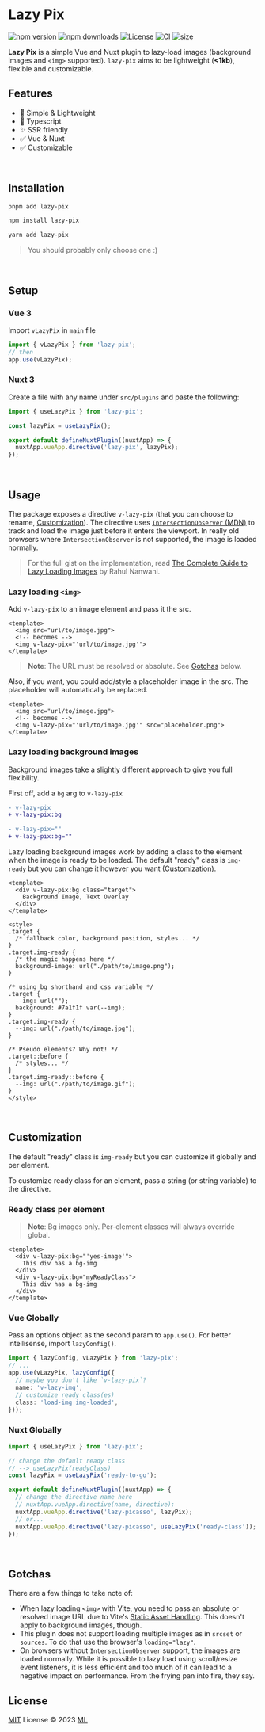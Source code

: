 # Lazy Pix

[![npm version](https://img.shields.io/npm/v/lazy-pix?label=npm&color=teal)](https://www.npmjs.com/package/lazy-pix)
[![npm downloads](https://img.shields.io/npm/dt/lazy-pix)](https://www.npmjs.com/package/lazy-pix)
[![License](https://img.shields.io/github/license/ijkml/lazy-pix?color=teal)](./LICENSE)
![CI](http://img.shields.io/github/actions/workflow/status/ijkml/lazy-pix/ci.yml?branch=main)
![size](https://img.shields.io/bundlephobia/minzip/lazy-pix?label=minified&color=teal)

**Lazy Pix** is a simple Vue and Nuxt plugin to lazy-load images (background images and `<img>` supported). `lazy-pix` aims to be lightweight (__<1kb__), flexible and customizable.

## Features

- 💯 Simple & Lightweight
- 💯 Typescript
- ✨ SSR friendly
- ✅ Vue & Nuxt
- ✅ Customizable

<br>

## Installation

```bash
pnpm add lazy-pix
```

```bash
npm install lazy-pix
```

```bash
yarn add lazy-pix
```

> You should probably only choose one :)

<br>

## Setup

### Vue 3

Import `vLazyPix` in `main` file

```ts
import { vLazyPix } from 'lazy-pix';
// then
app.use(vLazyPix);
```

### Nuxt 3

Create a file with any name under `src/plugins` and paste the following:

```ts
import { useLazyPix } from 'lazy-pix';

const lazyPix = useLazyPix();

export default defineNuxtPlugin((nuxtApp) => {
  nuxtApp.vueApp.directive('lazy-pix', lazyPix);
});
```

<br>

## Usage

The package exposes a directive `v-lazy-pix` (that you can choose to rename, [Customization](#customization)). The directive uses [`IntersectionObserver` (MDN)](https://developer.mozilla.org/en-US/docs/Web/API/Intersection_Observer_API) to track and load the image just before it enters the viewport. In really old browsers where `IntersectionObserver` is not supported, the image is loaded normally.

> For the full gist on the implementation, read [The Complete Guide to Lazy Loading Images](https://css-tricks.com/the-complete-guide-to-lazy-loading-images/) by Rahul Nanwani.

### Lazy loading `<img>`

Add `v-lazy-pix` to an image element and pass it the src. 

```vue
<template>
  <img src="url/to/image.jpg">
  <!-- becomes -->
  <img v-lazy-pix="'url/to/image.jpg'">
</template>
```

> **Note**: The URL must be resolved or absolute. See [Gotchas](#gotchas) below.

Also, if you want, you could add/style a placeholder image in the src. The placeholder will automatically be replaced.

```vue
<template>
  <img src="url/to/image.jpg">
  <!-- becomes -->
  <img v-lazy-pix="'url/to/image.jpg'" src="placeholder.png">
</template>
```

### Lazy loading background images

Background images take a slightly different approach to give you full flexibility. 

First off, add a `bg` arg to `v-lazy-pix`

```diff
- v-lazy-pix
+ v-lazy-pix:bg

- v-lazy-pix=""
+ v-lazy-pix:bg=""
```

Lazy loading background images work by adding a class to the element when the image is ready to be loaded. The default "ready" class is `img-ready` but you can change it however you want ([Customization](#customization)).

```vue
<template>
  <div v-lazy-pix:bg class="target">
    Background Image, Text Overlay
  </div>
</template>

<style>
.target {
  /* fallback color, background position, styles... */
}
.target.img-ready {
  /* the magic happens here */
  background-image: url("./path/to/image.png");
}

/* using bg shorthand and css variable */
.target {
  --img: url("");
  background: #7a1f1f var(--img);
}
.target.img-ready {
  --img: url("./path/to/image.jpg");
}

/* Pseudo elements? Why not! */
.target::before {
  /* styles... */
}
.target.img-ready::before {
  --img: url("./path/to/image.gif");
}
</style>
```

<br>

## Customization

The default "ready" class is `img-ready` but you can customize it globally and per element.

To customize ready class for an element, pass a string (or string variable) to the directive.


### Ready class per element

> **Note**: Bg images only. Per-element classes will always override global.

```vue
<template>
  <div v-lazy-pix:bg="'yes-image'">
    This div has a bg-img
  </div>
  <div v-lazy-pix:bg="myReadyClass">
    This div has a bg-img
  </div>
</template>
```

### Vue Globally

Pass an options object as the second param to `app.use()`.
For better intellisense, import `lazyConfig()`.

```ts
import { lazyConfig, vLazyPix } from 'lazy-pix';
// ...
app.use(vLazyPix, lazyConfig({
  // maybe you don't like `v-lazy-pix`?
  name: 'v-lazy-img',
  // customize ready class(es)
  class: 'load-img img-loaded',
}));
```

### Nuxt Globally

```ts
import { useLazyPix } from 'lazy-pix';

// change the default ready class
// --> useLazyPix(readyClass)
const lazyPix = useLazyPix('ready-to-go');

export default defineNuxtPlugin((nuxtApp) => {
  // change the directive name here
  // nuxtApp.vueApp.directive(name, directive);
  nuxtApp.vueApp.directive('lazy-picasso', lazyPix);
  // or...
  nuxtApp.vueApp.directive('lazy-picasso', useLazyPix('ready-class'));
});
```

<br>

## Gotchas

There are a few things to take note of:

- When lazy loading `<img>` with Vite, you need to pass an absolute or resolved image URL due to Vite's [Static Asset Handling](https://vitejs.dev/guide/assets.html). This doesn't apply to background images, though.
- This plugin does not support loading multiple images as in `srcset` or `sources`. To do that use the browser's `loading="lazy"`.
- On browsers without `IntersectionObserver` support, the images are loaded normally. While it is possible to lazy load using scroll/resize event listeners, it is less efficient and too much of it can lead to a negative impact on performance. From the frying pan into fire, they say.

## License

[MIT](./LICENSE) License © 2023 [ML](https://github.com/ijkml)
